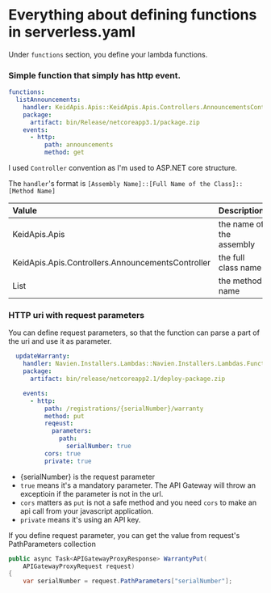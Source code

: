 # Everything about defining functions in serverless.yaml

Under `functions` section, you define your lambda functions. 

### Simple function that simply has http event.

```yaml
functions:
  listAnnouncements:
    handler: KeidApis.Apis::KeidApis.Apis.Controllers.AnnouncementsController::List
    package:
      artifact: bin/Release/netcoreapp3.1/package.zip
    events:
      - http:
          path: announcements
          method: get

```

I used `Controller` convention as I'm used to ASP.NET core structure. 

The `handler`'s format is `[Assembly Name]::[Full Name of the Class]::[Method Name]` 

| Valule | Description |
| :--- | :--- |
| KeidApis.Apis | the name of the assembly |
| KeidApis.Apis.Controllers.AnnouncementsController | the full class name |
| List | the method name |

### HTTP uri with request parameters

You can define request parameters, so that the function can parse a part of the uri and use it as parameter.

```yaml
  updateWarranty:
    handler: Navien.Installers.Lambdas::Navien.Installers.Lambdas.Functions.RegistrationsController::WarrantyPut
    package:
      artifact: bin/release/netcoreapp2.1/deploy-package.zip

    events:
      - http:
          path: /registrations/{serialNumber}/warranty
          method: put
          reqeust:
            parameters:
              path:
                serialNumber: true
          cors: true
          private: true

```

* {serialNumber} is the request parameter
* `true` means it's a mandatory parameter. The API Gateway will throw an exceptioin if the parameter is not in the url.
* `cors` matters as `put` is not a safe method and you need `cors` to make an api call from your javascript application.
* `private` means it's using an API key.

If you define request parameter, you can get the value from request's PathParameters collection

```csharp
public async Task<APIGatewayProxyResponse> WarrantyPut(
    APIGatewayProxyRequest request)
{
    var serialNumber = request.PathParameters["serialNumber"];

```

